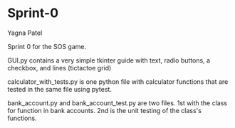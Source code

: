 # Sprint-0
Yagna Patel

Sprint 0 for the SOS game.

GUI.py contains a very simple tkinter guide with text, radio buttons, a checkbox, and lines (tictactoe grid)

calculator_with_tests.py is one python file with calculator functions that are tested in the same file using pytest.

bank_account.py and bank_account_test.py are two files. 1st with the class for function in bank accounts. 2nd is the unit testing of the class's functions.

